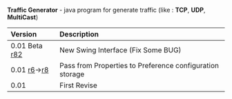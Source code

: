 **Traffic Generator** - java program for generate traffic (like : **TCP**, **UDP**, **MultiCast**)

|**Version**|**Description**|
|:----------|:--------------|
|0.01 Beta [r82](https://code.google.com/p/trafficgenerator/source/detail?r=82)| New Swing Interface (Fix Some BUG)|
|0.01 [r6](https://code.google.com/p/trafficgenerator/source/detail?r=6)->[r8](https://code.google.com/p/trafficgenerator/source/detail?r=8)|Pass from Properties to Preference configuration storage|
|0.01       |First Revise   |